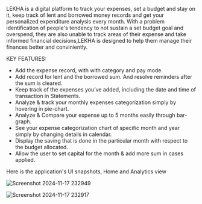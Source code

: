 LEKHA is a digital platform to track your expenses, set a budget and stay on it, keep track of lent and borrowed money records and
get your personalized expenditure analysis every month. With a problem identification of people's tendency to not sustain a set
budget goal and overspend, they are also unable to track areas of their expense and take informed financial decisions,LEKHA is designed
to help them manage their finances better and conviniently. 

KEY FEATURES:
- Add the expense record, with with category and pay mode.
- Add record for lent and the borrowed sum. And resolve reminders after the sum is cleared.
- Keep track of the expenses you’ve added, including the date and time of transaction in Statements.
- Analyze & track your monthly expenses categorization simply by hovering in pie-chart.
- Analyze & Compare your expense up to 5 months easily through bar-graph.
- See your expense categorization chart of specific month and year simply by changing details in calendar.
- Display the saving that is done in the particular month with respect to the budget allocated.
- Allow the user to set capital for the month & add more sum in cases applied.

Here is the application's UI snapshots, Home and Analytics view 

![Screenshot 2024-11-17 232949](https://github.com/user-attachments/assets/29d23629-3e63-4876-8d0e-23986b0cca52)

![Screenshot 2024-11-17 232917](https://github.com/user-attachments/assets/02ef0381-c09e-4837-a470-1373198adf16)



